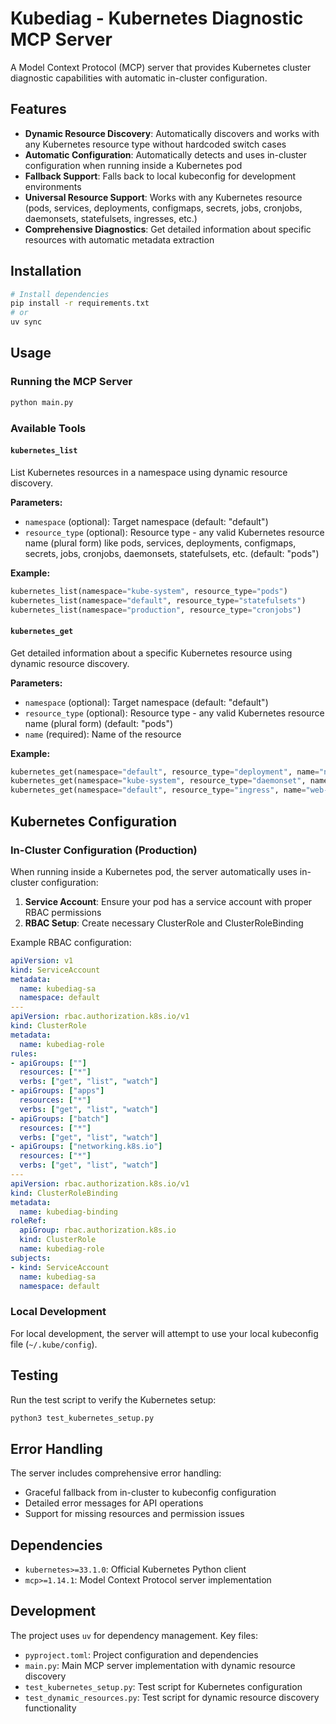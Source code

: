 # Kubediag - Kubernetes Diagnostic MCP Server

A Model Context Protocol (MCP) server that provides Kubernetes cluster diagnostic capabilities with automatic in-cluster configuration.

## Features

- **Dynamic Resource Discovery**: Automatically discovers and works with any Kubernetes resource type without hardcoded switch cases
- **Automatic Configuration**: Automatically detects and uses in-cluster configuration when running inside a Kubernetes pod
- **Fallback Support**: Falls back to local kubeconfig for development environments
- **Universal Resource Support**: Works with any Kubernetes resource (pods, services, deployments, configmaps, secrets, jobs, cronjobs, daemonsets, statefulsets, ingresses, etc.)
- **Comprehensive Diagnostics**: Get detailed information about specific resources with automatic metadata extraction

## Installation

```bash
# Install dependencies
pip install -r requirements.txt
# or
uv sync
```

## Usage

### Running the MCP Server

```bash
python main.py
```

### Available Tools

#### `kubernetes_list`

List Kubernetes resources in a namespace using dynamic resource discovery.

**Parameters:**

- `namespace` (optional): Target namespace (default: "default")
- `resource_type` (optional): Resource type - any valid Kubernetes resource name (plural form) like pods, services, deployments, configmaps, secrets, jobs, cronjobs, daemonsets, statefulsets, etc. (default: "pods")

**Example:**

```python
kubernetes_list(namespace="kube-system", resource_type="pods")
kubernetes_list(namespace="default", resource_type="statefulsets")
kubernetes_list(namespace="production", resource_type="cronjobs")
```

#### `kubernetes_get`

Get detailed information about a specific Kubernetes resource using dynamic resource discovery.

**Parameters:**

- `namespace` (optional): Target namespace (default: "default")
- `resource_type` (optional): Resource type - any valid Kubernetes resource name (plural form) (default: "pods")
- `name` (required): Name of the resource

**Example:**

```python
kubernetes_get(namespace="default", resource_type="deployment", name="nginx-deployment")
kubernetes_get(namespace="kube-system", resource_type="daemonset", name="kube-proxy")
kubernetes_get(namespace="default", resource_type="ingress", name="web-ingress")
```

## Kubernetes Configuration

### In-Cluster Configuration (Production)

When running inside a Kubernetes pod, the server automatically uses in-cluster configuration:

1. **Service Account**: Ensure your pod has a service account with proper RBAC permissions
2. **RBAC Setup**: Create necessary ClusterRole and ClusterRoleBinding

Example RBAC configuration:

```yaml
apiVersion: v1
kind: ServiceAccount
metadata:
  name: kubediag-sa
  namespace: default
---
apiVersion: rbac.authorization.k8s.io/v1
kind: ClusterRole
metadata:
  name: kubediag-role
rules:
- apiGroups: [""]
  resources: ["*"]
  verbs: ["get", "list", "watch"]
- apiGroups: ["apps"]
  resources: ["*"]
  verbs: ["get", "list", "watch"]
- apiGroups: ["batch"]
  resources: ["*"]
  verbs: ["get", "list", "watch"]
- apiGroups: ["networking.k8s.io"]
  resources: ["*"]
  verbs: ["get", "list", "watch"]
---
apiVersion: rbac.authorization.k8s.io/v1
kind: ClusterRoleBinding
metadata:
  name: kubediag-binding
roleRef:
  apiGroup: rbac.authorization.k8s.io
  kind: ClusterRole
  name: kubediag-role
subjects:
- kind: ServiceAccount
  name: kubediag-sa
  namespace: default
```

### Local Development

For local development, the server will attempt to use your local kubeconfig file (`~/.kube/config`).

## Testing

Run the test script to verify the Kubernetes setup:

```bash
python3 test_kubernetes_setup.py
```

## Error Handling

The server includes comprehensive error handling:

- Graceful fallback from in-cluster to kubeconfig configuration
- Detailed error messages for API operations
- Support for missing resources and permission issues

## Dependencies

- `kubernetes>=33.1.0`: Official Kubernetes Python client
- `mcp>=1.14.1`: Model Context Protocol server implementation

## Development

The project uses `uv` for dependency management. Key files:

- `pyproject.toml`: Project configuration and dependencies
- `main.py`: Main MCP server implementation with dynamic resource discovery
- `test_kubernetes_setup.py`: Test script for Kubernetes configuration
- `test_dynamic_resources.py`: Test script for dynamic resource discovery functionality
